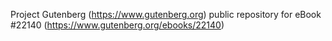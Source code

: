Project Gutenberg (https://www.gutenberg.org) public repository for eBook #22140 (https://www.gutenberg.org/ebooks/22140)
